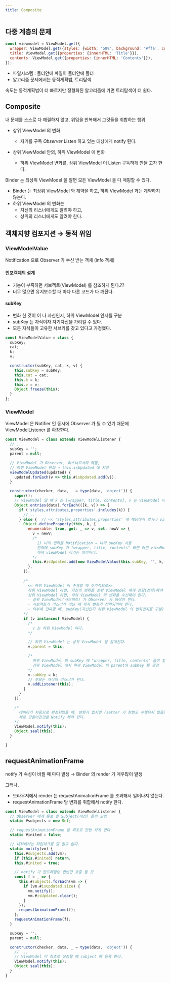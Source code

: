 ```yaml
---
title: Composite
---
```


## 다중 계층의 문제
```javascript
const viewmodel = ViewModel.get({
  wrapper: ViewModel.get({styles: {width: '50%', background: '#ffa', cursor: 'pointer'}}),
  title: ViewModel.get({properties: {innerHTML: 'Title'}}),
  contents: ViewModel.get({properties: {innerHTML: 'Contents'}}),
});
```
- 파일시스템 : 폴더안에 파일이 폴더안에 폴더
- 알고리즘 문제에서는 동적계획법, 트리탐색

속도는 동적계획법이 더 빠르지만 정형화된 알고리즘에 가면 트리탐색이 더 쉽다.

## Composite
내 문제를 스스로 다 해결하지 않고, 위임을 반복해서 그것들을 취합하는 행위

- 상위 ViewModel 의 변화
    - 자기를 구독 *Observer* Listen 하고 있는 대상에게 notify 된다.

- 상위 ViewModel 안의, 하위 ViewModel 에 변화
    - 하위 ViewModel 변화를, 상위 ViewModel 이 Listen 구독하게 만들 고자 한다.

Binder 는 최상위 ViewModel 을 알면 모든 ViewModel 을 다 매핑할 수 있다.
- Binder 는  최상위 ViewModel 와 계약을 하고, 하위 ViewModel 과는 계약하지 않는다.
- 하위 ViewModel 의 변화는
    - 자신의 리스너에게도 알려야 하고,
    - 상위의 리스너에게도 알려야 한다.

## 객체지향 컴포지션 → 동적 위임
### ViewModelValue
Notification 으로 Observer 가 수신 받는 객체 (info 객체)       

#### 인포객체의 설계
- 기능이 부족하면 서브젝트(ViewModel) 를 참조하게 된다.??
- 너무 많으면 유지보수할 때 마다 다른 코드가 다 깨진다.

#### subKey
- 변화 한 것이 이 나 자신인지, 하위 ViewModel 인지를 구분
- subKey 는 자식이자 자기자신을 가리킬 수 있다.
- 모든 자식들이 고유한 서브키를 갖고 있다고 가정했다.

```javascript
const ViewModelValue = class {
  subKey;
  cat;
  k;
  v;

  constructor(subKey, cat, k, v) {
    this.subKey = subKey;
    this.cat = cat;
    this.k = k;
    this.v = v;
    Object.freeze(this);
  }
};
```

### ViewModel
ViewModel 은 Notifier 인 동시에 Observer 가 될 수 있기 때문에 ViewModelListener 를 확장한다.
```javascript
const ViewModel = class extends ViewModelListener {
  // ...
  subKey = '';
  parent = null;

  // ViewModel 가 Observer, 리스너로서의 역할,
  // 하위 ViewModel 변화 → this.isUpdated 에 저장 
  viewModelUpdated(updated) {
    updated.forEach(v => this.#isUpdated.add(v));
  }

  constructor(checker, data, _ = type(data, 'object')) {
    super();
    // ViewModel 일 때 k 는 [wrapper, title, contents], v 는 ViewModel 이다.
    Object.entries(data).forEach(([k, v]) => {
      if ('styles,attributes,properties'.includes(k)) {
        // ..
      } else {  // << 'styles,attributes,properties' 에 해당하지 않거나 viewModel 일 때 >> 
        Object.defineProperty(this, k, {
          enumerable: true, get: _ => v, set: newV => {
            v = newV;
            /*
              1) 나의 변화를 Notification → 나의 subKey 사용 
              만약에 subKey 가 "wrapper, title, contents" 라면 어떤 viewModel 의
              하위 viewModel 이라는 의미이다.
            */
            this.#isUpdated.add(new ViewModelValue(this.subKey, '', k, v));
          },
        });
        
        /*
          << 하위 ViewModel 이 존재할 때 추가적으로>>
          하위 ViewModel 라면, 자신의 변화를 상위 ViewModel 에게 전달(전파)해야 한다.
          상위 ViewModel 라면, 하위 ViewModel 의 변화를 수신해야 한다.
          - 상위 ViewModel(서브젝트) 가 Observer 가 되어야 한다.
          - 서브젝트가 리스너가 아닐 때 까지 변화가 전파되어야 한다.
          - 외부에 전파할 때, subKey(자신인지 하위 ViewModel 의 변화인지를 구분) 를 알린다.
        */
        if (v instanceof ViewModel) {
          /*
            v 는 하위 ViewModel 이다.
          */

          // 하위 ViewModel 는 상위 ViewModel 을 알게된다.
          v.parent = this;

          /*
            하위 ViewModel 의 subKey 에 "wrapper, title, contents" 들이 할당 될 수 있다.
            상위 ViewModel 에서 하위 ViewModel 의 parent와 subKey 를 결정
          */
          v.subKey = k;
          // 부모는 자식의 리스너가 된다.
          v.addListener(this);
        }
      }
    });

    /*
      데이터가 처음으로 완성되었을 때, 변화가 없지만 (setter 가 한번도 수행되지 않음)
      새로 만들어진것을 Notify 해야 한다.
    */
    ViewModel.notify(this);
    Object.seal(this);
  }

}

```

## requestAnimationFrame
notify 가 속성이 바뀔 때 마다 발생 → Binder 의 render 가 매우많이 발생

그러나,
- 브라우저에서 render 는 requestAnimationFrame 를 초과해서 일어나지 않는다. 
- requestAnimationFrame 당 변화를 취합해서 notify 한다. 

```javascript
const ViewModel = class extends ViewModelListener {
  // Observer 에게 통보 할 Subject(대상) 들의 모임 
  static #subjects = new Set;

  // requestAnimationFrame 을 최초로 한번 하게 한다.
  static #inited = false;

  // 내부에서는 타입체크를 할 필요 없다.
  static notify(vm) {
    this.#subjects.add(vm);
    if (this.#inited) return;
    this.#inited = true;

    // notify 가 한프레임당 한번만 호출 될 것 
    const f = _ => {  
      this.#subjects.forEach(vm => {
        if (vm.#isUpdated.size) {
          vm.notify();
          vm.#isUpdated.clear();
        }
      });
      requestAnimationFrame(f);
    };
    requestAnimationFrame(f);
  }

  subKey = '';
  parent = null;

  constructor(checker, data, _ = type(data, 'object')) {
    // ...
    // ViewModel 이 최초로 생성될 때 subject 에 등록 한다. 
    ViewModel.notify(this);
    Object.seal(this);
  }
}
```


